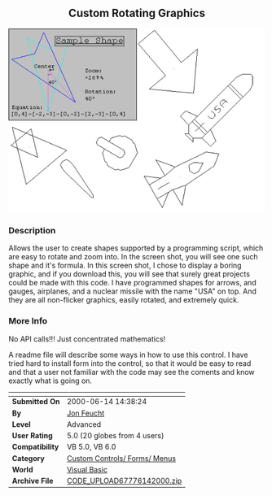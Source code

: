 ﻿<div align="center">

## Custom Rotating Graphics

<img src="PIC20006141750181325.jpg">
</div>

### Description

Allows the user to create shapes supported by a programming script, which are easy to rotate and zoom into. In the screen shot, you will see one such shape and it's formula. In this screen shot, I chose to display a boring graphic, and if you download this, you will see that surely great projects could be made with this code. I have programmed shapes for arrows, and gauges, airplanes, and a nuclear missile with the name "USA" on top. And they are all non-flicker graphics, easily rotated, and extremely quick.
 
### More Info
 
No API calls!!! Just concentrated mathematics!

A readme file will describe some ways in how to use this control. I have tried hard to install form into the control, so that it would be easy to read and that a user not familiar with the code may see the coments and know exactly what is going on.


<span>             |<span>
---                |---
**Submitted On**   |2000-06-14 14:38:24
**By**             |[Jon Feucht](https://github.com/Planet-Source-Code/PSCIndex/blob/master/ByAuthor/jon-feucht.md)
**Level**          |Advanced
**User Rating**    |5.0 (20 globes from 4 users)
**Compatibility**  |VB 5\.0, VB 6\.0
**Category**       |[Custom Controls/ Forms/  Menus](https://github.com/Planet-Source-Code/PSCIndex/blob/master/ByCategory/custom-controls-forms-menus__1-4.md)
**World**          |[Visual Basic](https://github.com/Planet-Source-Code/PSCIndex/blob/master/ByWorld/visual-basic.md)
**Archive File**   |[CODE\_UPLOAD67776142000\.zip](https://github.com/Planet-Source-Code/jon-feucht-custom-rotating-graphics__1-8920/archive/master.zip)








